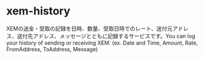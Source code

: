 # xem-history
XEMの送金・受取の記録を日時、数量、受取日時でのレート、送付元アドレス、送付先アドレス、メッセージとともに記録するサービスです。You can log your history of sending or receiving XEM. (ex. Date and Time, Amount, Rate, FromAddress, ToAddress, Message)
